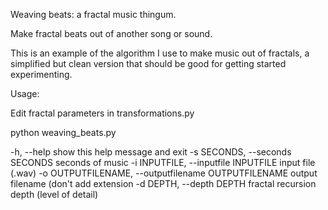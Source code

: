 Weaving beats: a fractal music thingum.

Make fractal beats out of another song or sound. 

This is an example of the algorithm I use to make music out of fractals, a simplified but clean version that should be good for getting started experimenting. 


Usage:

Edit fractal parameters in transformations.py

python weaving_beats.py

  -h, --help            show this help message and exit
  -s SECONDS, --seconds SECONDS
                        seconds of music
  -i INPUTFILE, --inputfile INPUTFILE
                        input file (.wav)
  -o OUTPUTFILENAME, --outputfilename OUTPUTFILENAME
                        output filename (don't add extension
  -d DEPTH, --depth DEPTH
                        fractal recursion depth (level of detail)
